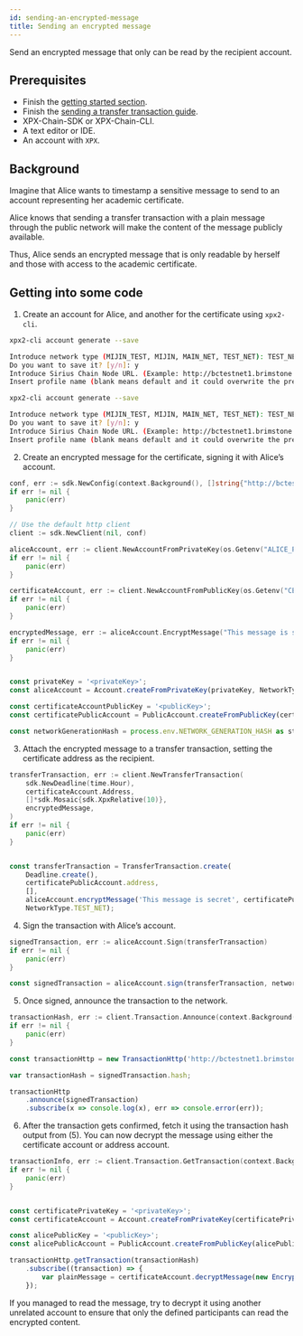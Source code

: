 ```yaml
---
id: sending-an-encrypted-message
title: Sending an encrypted message
---
```


Send an encrypted message that only can be read by the recipient account.

## Prerequisites
- Finish the [getting started section](../../getting-started/setting-up-workstation.md).
- Finish the [sending a transfer transaction guide](./sending-a-transfer-transaction.md).
- XPX-Chain-SDK or XPX-Chain-CLI.
- A text editor or IDE.
- An account with `XPX`.

## Background

Imagine that Alice wants to timestamp a sensitive message to send to an account representing her academic certificate.

Alice knows that sending a transfer transaction with a plain message through the public network will make the content of the message publicly available.

Thus, Alice sends an encrypted message that is only readable by herself and those with access to the academic certificate.

## Getting into some code

1. Create an account for Alice, and another for the certificate using `xpx2-cli`.

```sh
xpx2-cli account generate --save

Introduce network type (MIJIN_TEST, MIJIN, MAIN_NET, TEST_NET): TEST_NET
Do you want to save it? [y/n]: y
Introduce Sirius Chain Node URL. (Example: http://bctestnet1.brimstone.xpxsirius.io:3000): http://bctestnet1.brimstone.xpxsirius.io:3000
Insert profile name (blank means default and it could overwrite the previous profile): alice
```

```sh
xpx2-cli account generate --save

Introduce network type (MIJIN_TEST, MIJIN, MAIN_NET, TEST_NET): TEST_NET
Do you want to save it? [y/n]: y
Introduce Sirius Chain Node URL. (Example: http://bctestnet1.brimstone.xpxsirius.io:3000): http://bctestnet1.brimstone.xpxsirius.io:3000
Insert profile name (blank means default and it could overwrite the previous profile): certificate
```

2. Create an encrypted message for the certificate, signing it with Alice’s account.

<!--DOCUSAURUS_CODE_TABS-->
<!--Golang-->
```go
conf, err := sdk.NewConfig(context.Background(), []string{"http://bctestnet1.brimstone.xpxsirius.io:3000"})
if err != nil {
    panic(err)
}

// Use the default http client
client := sdk.NewClient(nil, conf)

aliceAccount, err := client.NewAccountFromPrivateKey(os.Getenv("ALICE_PRIVATE_KEY"))
if err != nil {
    panic(err)
}

certificateAccount, err := client.NewAccountFromPublicKey(os.Getenv("CERTIFICATE_PUBLIC_KEY"))
if err != nil {
    panic(err)
}

encryptedMessage, err := aliceAccount.EncryptMessage("This message is secret", certificateAccount)
if err != nil {
    panic(err)
}
```

<!--TypeScript-->
```js

const privateKey = '<privateKey>';
const aliceAccount = Account.createFromPrivateKey(privateKey, NetworkType.TEST_NET);

const certificateAccountPublicKey = '<publicKey>';
const certificatePublicAccount = PublicAccount.createFromPublicKey(certificateAccountPublicKey, NetworkType.TEST_NET);

const networkGenerationHash = process.env.NETWORK_GENERATION_HASH as string;

```

<!--END_DOCUSAURUS_CODE_TABS-->

3. Attach the encrypted message to a transfer transaction, setting the certificate address as the recipient.

<!--DOCUSAURUS_CODE_TABS-->
<!--Golang-->
```go
transferTransaction, err := client.NewTransferTransaction(
    sdk.NewDeadline(time.Hour),
    certificateAccount.Address,
    []*sdk.Mosaic{sdk.XpxRelative(10)},
    encryptedMessage,
)
if err != nil {
    panic(err)
}
```

<!--TypeScript-->
```js

const transferTransaction = TransferTransaction.create(
    Deadline.create(),
    certificatePublicAccount.address,
    [],
    aliceAccount.encryptMessage('This message is secret', certificatePublicAccount),
    NetworkType.TEST_NET);

```

<!--END_DOCUSAURUS_CODE_TABS-->

4. Sign the transaction with Alice’s account.

<!--DOCUSAURUS_CODE_TABS-->
<!--Golang-->
```go
signedTransaction, err := aliceAccount.Sign(transferTransaction)
if err != nil {
    panic(err)
}
```

<!--TypeScript-->
```js
const signedTransaction = aliceAccount.sign(transferTransaction, networkGenerationHash);
```

<!--END_DOCUSAURUS_CODE_TABS-->

5. Once signed, announce the transaction to the network.

<!--DOCUSAURUS_CODE_TABS-->
<!--Golang-->
```go
transactionHash, err := client.Transaction.Announce(context.Background(), signedTransaction)
if err != nil {
    panic(err)
}
```

<!--TypeScript-->
```js
const transactionHttp = new TransactionHttp('http://bctestnet1.brimstone.xpxsirius.io:3000');

var transactionHash = signedTransaction.hash;

transactionHttp
    .announce(signedTransaction)
    .subscribe(x => console.log(x), err => console.error(err));
```

<!--END_DOCUSAURUS_CODE_TABS-->

6. After the transaction gets confirmed, fetch it using the transaction hash output from (5). You can now decrypt the message using either the certificate account or address account.

<!--DOCUSAURUS_CODE_TABS-->
<!--Golang-->
```go
transactionInfo, err := client.Transaction.GetTransaction(context.Background(), transactionHash)
if err != nil {
    panic(err)
}
```

<!--TypeScript-->
```js

const certificatePrivateKey = '<privateKey>';
const certificateAccount = Account.createFromPrivateKey(certificatePrivateKey, NetworkType.TEST_NET);

const alicePublicKey = '<publicKey>';
const alicePublicAccount = PublicAccount.createFromPublicKey(alicePublicKey, NetworkType.TEST_NET);

transactionHttp.getTransaction(transactionHash)
    .subscribe((transaction) => {
        var plainMessage = certificateAccount.decryptMessage(new EncryptedMessage(transaction.message), alicePublicAccount);
    });
```

<!--END_DOCUSAURUS_CODE_TABS-->

If you managed to read the message, try to decrypt it using another unrelated account to ensure that only the defined participants can read the encrypted content.

